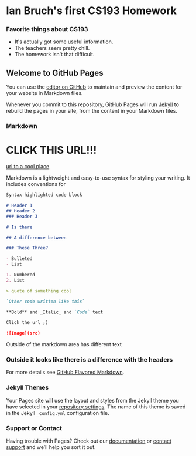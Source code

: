 # Ian Bruch's first CS193 Homework

### Favorite things about CS193

- It's actually got some useful information.
- The teachers seem pretty chill.
- The homework isn't that difficult.

## Welcome to GitHub Pages

You can use the [editor on GitHub](https://github.com/kalutes/CS193_Fall18_Lab1/edit/master/index.md) to maintain and preview the content for your website in Markdown files.

Whenever you commit to this repository, GitHub Pages will run [Jekyll](https://jekyllrb.com/) to rebuild the pages in your site, from the content in your Markdown files.

### Markdown

# CLICK THIS URL!!!

[url to a cool place](https://www.youtube.com/watch?v=xvFZjo5PgG0)

Markdown is a lightweight and easy-to-use syntax for styling your writing. It includes conventions for

```markdown
Syntax highlighted code block

# Header 1
## Header 2
### Header 3

# Is there

## A difference between

### These Three?

- Bulleted
- List

1. Numbered
2. List

> quote of something cool

`Other code written like this`

**Bold** and _Italic_ and `Code` text

Click the url ;)

![Image](src)
```
Outside of the markdown area has different text
### Outside it looks like there is a difference with the headers

For more details see [GitHub Flavored Markdown](https://guides.github.com/features/mastering-markdown/).

### Jekyll Themes

Your Pages site will use the layout and styles from the Jekyll theme you have selected in your [repository settings](https://github.com/kalutes/CS193_Fall18_Lab1/settings). The name of this theme is saved in the Jekyll `_config.yml` configuration file.

### Support or Contact

Having trouble with Pages? Check out our [documentation](https://help.github.com/categories/github-pages-basics/) or [contact support](https://github.com/contact) and we’ll help you sort it out.
